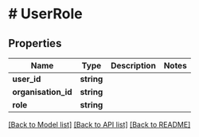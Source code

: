 # # UserRole

## Properties

Name | Type | Description | Notes
------------ | ------------- | ------------- | -------------
**user_id** | **string** |  |
**organisation_id** | **string** |  |
**role** | **string** |  |

[[Back to Model list]](../../README.md#models) [[Back to API list]](../../README.md#endpoints) [[Back to README]](../../README.md)
